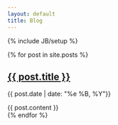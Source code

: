 ```yaml
---
layout: default
title: Blog
---
```

{% include JB/setup %}

{% for post in site.posts %}
  <h2><a href="{{ post.url }}">{{ post.title }}</a></h2> 
  <p class="author">
      {{ post.date | date: "%e %B, %Y"}}
  </p>
  <div class="content">
    {{ post.content }}
  </div>
{% endfor %}
